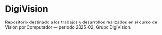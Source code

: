# DigiVision
Repositorio destinado a los trabajos y desarrollos realizados en el curso de Visión por Computador — periodo 2025-02, Grupo DigiVision.
